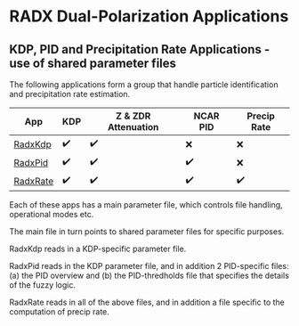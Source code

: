 # RADX Dual-Polarization Applications

## KDP, PID and Precipitation Rate Applications - use of shared parameter files

The following applications form a group that handle particle identification and precipitation rate estimation.

| App                       | KDP   | Z & ZDR Attenuation | NCAR PID | Precip Rate |
| -------------             | ----- | ------------------- | -------- | ----------- |
| [RadxKdp](./RadxKdp.md)   | :heavy_check_mark: | :heavy_check_mark: | :x: | :x: |
| [RadxPid](./RadxPid.md)   | :heavy_check_mark: | :heavy_check_mark: | :heavy_check_mark: | :x: |
| [RadxRate](./RadxRate.md) | :heavy_check_mark: | :heavy_check_mark: | :heavy_check_mark: | :heavy_check_mark: |

Each of these apps has a main parameter file, which controls file handling, operational modes etc.

The main file in turn points to shared parameter files for specific purposes.

RadxKdp reads in a KDP-specific parameter file.

RadxPid reads in the KDP parameter file, and in addition 2 PID-specific files: (a) the PID overview and (b) the PID-thredholds file that specifies the details of the fuzzy logic.

RadxRate reads in all of the above files, and in addition a file specific to the computation of precip rate.




